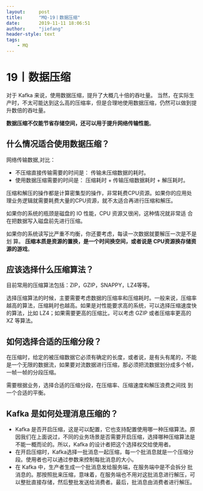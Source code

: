 ```yaml
---
layout:     post
title:      "MQ-19丨数据压缩"
date:       2019-11-11 18:06:51
author:     "jiefang"
header-style: text
tags:
    - MQ
---
```

# 19丨数据压缩
对于 Kafka 来说，使用数据压缩，提升了大概几十倍的吞吐量。
当然，在实际生产时，不太可能达到这么高的压缩率，但是合理地使用数据压缩，仍然可以做到提升数倍的吞吐量。

**数据压缩不仅能节省存储空间，还可以用于提升网络传输性能**。

## 什么情况适合使用数据压缩？
网络传输数据,对比：
- 不压缩直接传输需要的时间是： 传输未压缩数据的耗时。
- 使用数据压缩需要的时间是： 压缩耗时 + 传输压缩数据耗时 + 解压耗时。

压缩和解压的操作都是计算密集型的操作，非常耗费CPU资源。如果你的应用处理业务逻辑就需要耗费大量的CPU资源，就不太适合再进行压缩和解压。

如果你的系统的瓶颈是磁盘的 IO 性能，CPU 资源又很闲，这种情况就非常适
合在把数据写入磁盘前先进行压缩。

如果你的系统读写比严重不均衡，你还要考虑，每读一次数据就要解压一次是不是划
算。
**压缩本质是资源的置换，是一个时间换空间，或者说是 CPU资源换存储资源的游戏**。

## 应该选择什么压缩算法？
目前常用的压缩算法包括：ZIP，GZIP，SNAPPY，LZ4等等。

选择压缩算法的时候，主要需要考虑数据的压缩率和压缩耗时。一般来说，压缩率越高的算法，压缩耗时也越高。如果是对性能要求高的系统，可以选择压缩速度快的算法，比如 LZ4；如果需要更高的压缩比，可以考虑 GZIP 或者压缩率更高的 XZ 等算法。

## 如何选择合适的压缩分段？
在压缩时，给定的被压缩数据它必须有确定的长度，或者说，是有头有尾的，不能是一个无限的数据流，如果要对流数据进行压缩，那必须把流数据划分成多个帧，一帧一帧的分段压缩。

需要根据业务，选择合适的压缩分段，在压缩率、压缩速度和解压浪费之间找
到一个合适的平衡。

## Kafka 是如何处理消息压缩的？

- Kafka 是否开启压缩，这是可以配置，它也支持配置使用哪一种压缩算法。原因我们在上面说过，不同的业务场景是否需要开启压缩，选择哪种压缩算法是不能一概而论的。所以，Kafka 的设计者把这个选择权交给使用者。
- 在开启压缩时，Kafka选择一批消息一起压缩，每一个批消息就是一个压缩分段。使用者也可以通过参数来控制每批消息的大小。
- 在 Kafka 中，生产者生成一个批消息发给服务端，在服务端中是不会拆分
批消息的。那按照批来压缩，意味着，在服务端也不用对这批消息进行解压，可以整批直接存储，然后整批发送给消费者。最后，批消息由消费者进行解压。